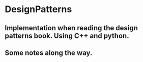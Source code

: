 # DesignPatterns

## Implementation when reading the design patterns book. Using C++ and python.
## Some notes along the way.
